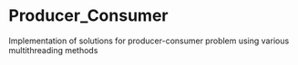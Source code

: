 # Producer_Consumer
Implementation of solutions for producer-consumer problem using various multithreading methods
